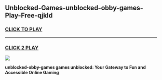 
## Unblocked-Games-unblocked-obby-games-Play-Free-qjkld
<h3>
<a href="https://premium76.site?title=unblocked-obby-games&ref=19M">CLICK TO PLAY</a></h3>
<hr>

<h3>
<a href="https://premium76.site?title=unblocked-obby-games&ref=19M">CLICK 2 PLAY</a>
  
</h3>

<a href="https://premium76.site?title=unblocked-obby-games&ref=19M"><img src="https://clearcache.store/games.png"></a>


**unblocked-obby-games games unblocked: Your Gateway to Fun and Accessible Online Gaming**
